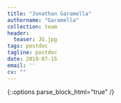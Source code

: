```yaml
---
title: "Jonathan Garamella"
authorname: "Garamella"
collection: team
header:
  teaser: JG.jpg
tags: postdoc
tagline: postdoc
date: 2019-07-15
email: ''
cv: ""
---
```

{::options parse_block_html="true" /}

<p align= "justify">

